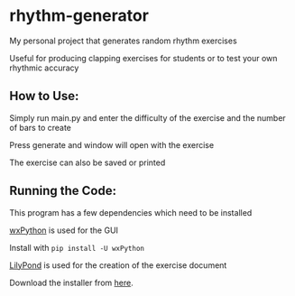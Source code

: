 # rhythm-generator
My personal project that generates random rhythm exercises

Useful for producing clapping exercises for students or to test your own rhythmic accuracy

## **How to Use:**

Simply run main.py and enter the difficulty of the exercise and the number of bars to create

Press generate and window will open with the exercise

The exercise can also be saved or printed


## **Running the Code:**

This program has a few dependencies which need to be installed

[wxPython](https://wxpython.org/) is used for the GUI

Install with `pip install -U wxPython`  


[LilyPond](http://lilypond.org/) is used for the creation of the exercise document

Download the installer from [here](http://lilypond.org/download.html).
